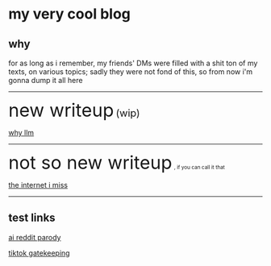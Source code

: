 # my very cool blog 

## why 
for as long as i remember, my friends' DMs were filled with a shit ton of my texts, on various topics; sadly they were not fond of this, so from now i'm gonna dump it all here 

---
<p>
  
  <span style="font-size: 36px;">new writeup</span>
  <span style="font-size: 20px;"> (wip)</span>
</p>

[why llm](pages/why_llm.md)


---

<p>
  
  <span style="font-size: 36px;">not so new writeup</span>
  <span style="font-size: 10px;">, if you can call it that</span>
</p>

[the internet i miss](pages/the_internet_i_miss.md)

---

## test links

[ai reddit parody](pages/ai_reddit_parody.md)

[tiktok gatekeeping](pages/tiktok_gatekeeping.md)
